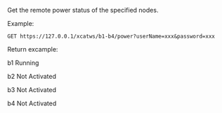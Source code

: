 Get the remote power status of the specified nodes.  
  
Example:  

    
    GET https://127.0.0.1/xcatws/b1-b4/power?userName=xxx&password=xxx

Return excample:  


b1
Running

b2
Not Activated

b3
Not Activated

b4
Not Activated
